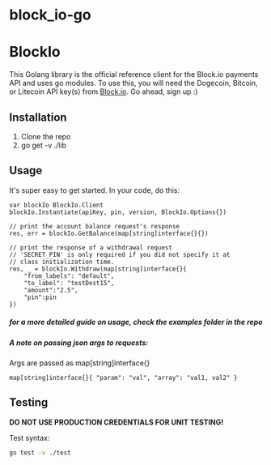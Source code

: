# block_io-go

# BlockIo

This Golang library is the official reference client for the Block.io payments API and uses go modules. To use this, you will need the Dogecoin, Bitcoin, or Litecoin API key(s) from <a href="https://block.io" target="_blank">Block.io</a>. Go ahead, sign up :)

## Installation

1. Clone the repo
2. go get -v ./lib

## Usage

It's super easy to get started. In your code, do this:

    var blockIo BlockIo.Client
    blockIo.Instantiate(apiKey, pin, version, BlockIo.Options{})

    // print the account balance request's response
    res, err = blockIo.GetBalance(map[string]interface{}{})

    // print the response of a withdrawal request
    // 'SECRET_PIN' is only required if you did not specify it at 
    // class initialization time.
    res, _ = blockIo.Withdraw(map[string]interface{}{
		"from_labels": "default",
		"to_label": "testDest15",
		"amount":"2.5",
        "pin":pin
	})  

##### for a more detailed guide on usage, check the examples folder in the repo 

##### A note on passing json args to requests:

Args are passed as map[string]interface{} 

    map[string]interface{}{ "param": "val", "array": "val1, val2" }

## Testing

**DO NOT USE PRODUCTION CREDENTIALS FOR UNIT TESTING!** 

Test syntax:

```bash
go test -v ./test
